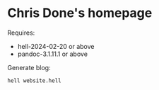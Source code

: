 # Chris Done's homepage

Requires:

* hell-2024-02-20 or above
* pandoc-3.1.11.1 or above

Generate blog:

    hell website.hell
